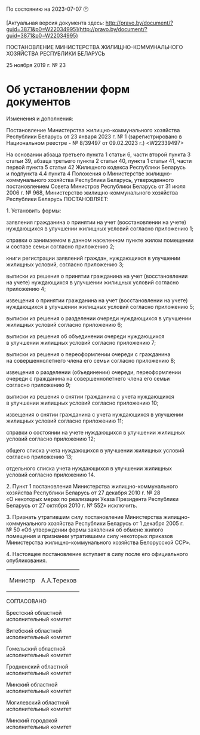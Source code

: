По состоянию на 2023-07-07 &#x1F550;

[Актуальная версия документа здесь: http://pravo.by/document/?guid=3871&p0=W22034995](http://pravo.by/document/?guid=3871&p0=W22034995)

<p>ПОСТАНОВЛЕНИЕ МИНИСТЕРСТВА ЖИЛИЩНО-КОММУНАЛЬНОГО ХОЗЯЙСТВА РЕСПУБЛИКИ БЕЛАРУСЬ</p>
<p>25 ноября 2019 г. № 23</p>
<h1>Об установлении форм документов</h1>
<p>Изменения и дополнения:</p>
<p>Постановление Министерства жилищно-коммунального хозяйства Республики Беларусь от 23 января 2023 г. № 1 (зарегистрировано в Национальном реестре - № 8/39497 от 09.02.2023 г.) &lt;W22339497&gt;</p>
<p></p>
<p>На основании абзаца третьего пункта 1 статьи 6, части второй пункта 3 статьи 39, абзаца третьего пункта 2 статьи 40, пункта 1 статьи 41, части первой пункта 5 статьи 42 Жилищного кодекса Республики Беларусь и подпункта 4.4 пункта 4 Положения о Министерстве жилищно-коммунального хозяйства Республики Беларусь, утвержденного постановлением Совета Министров Республики Беларусь от 31 июля 2006 г. № 968, Министерство жилищно-коммунального хозяйства Республики Беларусь ПОСТАНОВЛЯЕТ:</p>
<p>1. Установить формы:</p>
<p>заявления гражданина о принятии на учет (восстановлении на учете) нуждающихся в улучшении жилищных условий согласно приложению 1;</p>
<p>справки о занимаемом в данном населенном пункте жилом помещении и составе семьи согласно приложению 2;</p>
<p>книги регистрации заявлений граждан, нуждающихся в улучшении жилищных условий, согласно приложению 3;</p>
<p>выписки из решения о принятии гражданина на учет (восстановлении на учете) нуждающихся в улучшении жилищных условий согласно приложению 4;</p>
<p>извещения о принятии гражданина на учет (восстановлении на учете) нуждающихся в улучшении жилищных условий согласно приложению 5;</p>
<p>выписки из решения о разделении очереди нуждающихся в улучшении жилищных условий согласно приложению 6;</p>
<p>выписки из решения об объединении очереди нуждающихся в улучшении жилищных условий согласно приложению 7;</p>
<p>выписки из решения о переоформлении очереди с гражданина на совершеннолетнего члена его семьи согласно приложению 8;</p>
<p>извещения о разделении (объединении) очереди, переоформлении очереди с гражданина на совершеннолетнего члена его семьи согласно приложению 9;</p>
<p>выписки из решения о снятии гражданина с учета нуждающихся в улучшении жилищных условий согласно приложению 10;</p>
<p>извещения о снятии гражданина с учета нуждающихся в улучшении жилищных условий согласно приложению 11;</p>
<p>справки о состоянии на учете нуждающихся в улучшении жилищных условий согласно приложению 12;</p>
<p>общего списка учета нуждающихся в улучшении жилищных условий согласно приложению 13;</p>
<p>отдельного списка учета нуждающихся в улучшении жилищных условий согласно приложению 14.</p>
<p>2. Пункт 1 постановления Министерства жилищно-коммунального хозяйства Республики Беларусь от 27 декабря 2010 г. № 28 «О некоторых мерах по реализации Указа Президента Республики Беларусь от 27 октября 2010 г. № 552» исключить.</p>
<p>3. Признать утратившим силу постановление Министерства жилищно-коммунального хозяйства Республики Беларусь от 1 декабря 2005 г. № 50 «Об утверждении формы заявления об обмене жилого помещения и признании утратившими силу некоторых приказов Министерства жилищно-коммунального хозяйства Белорусской ССР».</p>
<p>4. Настоящее постановление вступает в силу после его официального опубликования.</p>
<p></p>
<table><tr>
<td><p>Министр</p></td>
<td><p>А.А.Терехов</p></td>
</tr></table>
<p></p>
<p>СОГЛАСОВАНО</p>
<p>Брестский областной<br>исполнительный комитет</p>
<p>Витебский областной<br>исполнительный комитет</p>
<p>Гомельский областной<br>исполнительный комитет</p>
<p>Гродненский областной<br>исполнительный комитет</p>
<p>Минский областной<br>исполнительный комитет</p>
<p>Могилевский областной<br>исполнительный комитет</p>
<p>Минский городской<br>исполнительный комитет</p>
<p></p>